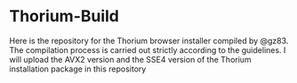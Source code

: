 # Thorium-Build
Here is the repository for the Thorium browser installer compiled by @gz83. The compilation process is carried out strictly according to the guidelines.
I will upload the AVX2 version and the SSE4 version of the Thorium installation package in this repository
